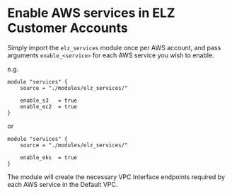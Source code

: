 # Enable AWS services in ELZ Customer Accounts

Simply import the `elz_services` module once per AWS account, and pass arguments `enable_<service>` for each AWS service you wish to enable.

e.g.

```
module "services" {
    source = "./modules/elz_services/"

    enable_s3   = true
    enable_ec2  = true
}
```

or

```
module "services" {
    source = "./modules/elz_services/"

    enable_eks  = true
}
```

The module will create the necessary VPC Interface endpoints required by each AWS service in the Default VPC.
